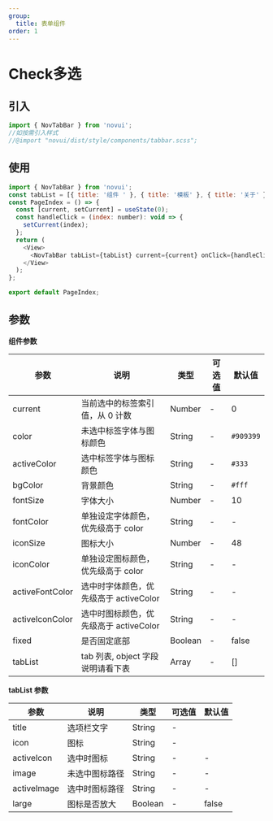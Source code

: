 ```yaml
---
group:
  title: 表单组件
order: 1
---
```


# Check多选

## 引入

```js
import { NovTabBar } from 'novui';
//如按需引入样式
//@import "novui/dist/style/components/tabbar.scss";
```

## 使用

```js
import { NovTabBar } from 'novui';
const tabList = [{ title: '组件 ' }, { title: '模板' }, { title: '关于' }];
const PageIndex = () => {
  const [current, setCurrent] = useState(0);
  const handleClick = (index: number): void => {
    setCurrent(index);
  };
  return (
    <View>
      <NovTabBar tabList={tabList} current={current} onClick={handleClick} />
    </View>
  );
};

export default PageIndex;
```

## 参数

**组件参数**

| 参数            | 说明                                   | 类型    | 可选值 | 默认值    |
| --------------- | -------------------------------------- | ------- | ------ | --------- |
| current         | 当前选中的标签索引值，从 0 计数        | Number  | -      | 0         |
| color           | 未选中标签字体与图标颜色               | String  | -      | `#909399` |
| activeColor     | 选中标签字体与图标颜色                 | String  | -      | `#333`    |
| bgColor         | 背景颜色                               | String  | -      | `#fff`    |
| fontSize        | 字体大小                               | Number  | -      | 10        |
| fontColor       | 单独设定字体颜色，优先级高于 color     | String  | -      | -         |
| iconSize        | 图标大小                               | Number  | -      | 48        |
| iconColor       | 单独设定图标颜色，优先级高于 color     | String  | -      | -         |
| activeFontColor | 选中时字体颜色，优先级高于 activeColor | String  | -      | -         |
| activeIconColor | 选中时图标颜色，优先级高于 activeColor | String  | -      | -         |
| fixed           | 是否固定底部                           | Boolean | -      | false     |
| tabList         | tab 列表, object 字段说明请看下表      | Array   | -      | []        |

**tabList 参数**

| 参数        | 说明           | 类型    | 可选值 | 默认值 |
| ----------- | -------------- | ------- | ------ | ------ |
| title       | 选项栏文字     | String  | -      |        |
| icon        | 图标           | String  | -      |        |
| activeIcon  | 选中时图标     | String  | -      | -      |
| image       | 未选中图标路径 | String  | -      | -      |
| activeImage | 选中时图标路径 | String  | -      | -      |
| large       | 图标是否放大   | Boolean | -      | false  |
